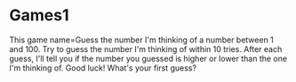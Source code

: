 # Games1
This game name=Guess the number
I'm thinking of a number between 1 and 100. Try to guess the number 
I'm thinking of within 10 tries. After each guess, I'll tell you if the 
number you guessed is higher or lower than the one I'm thinking of. 
Good luck! What's your first guess?
